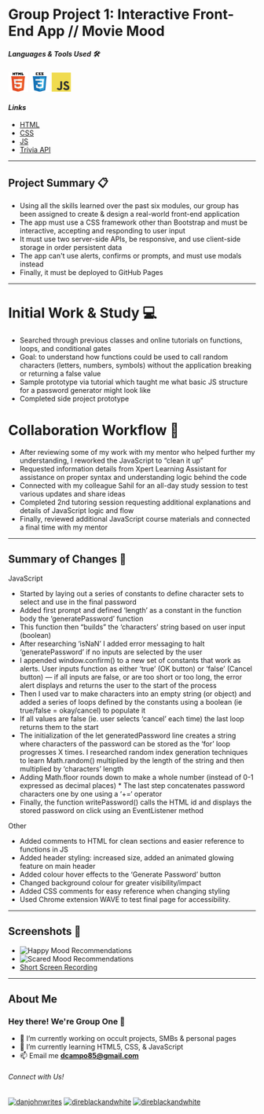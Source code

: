 # Group Project 1: Interactive Front-End App // Movie Mood

##### _Languages & Tools Used_ 🛠
<p align="left">
<img src="https://raw.githubusercontent.com/devicons/devicon/master/icons/html5/html5-original-wordmark.svg" alt="html5" width="40" height="40"/>
<img src="https://raw.githubusercontent.com/devicons/devicon/master/icons/css3/css3-original-wordmark.svg" alt="css3" width="40" height="40"/>
<a href="https://developer.mozilla.org/en-US/docs/Web/JavaScript" target="_blank" rel="noreferrer"> <img src="https://raw.githubusercontent.com/devicons/devicon/master/icons/javascript/javascript-original.svg" alt="javascript" width="40" height="40"/> </a>  
</p>

#### _Links_
* <a href="https://github.com/MohnishBhujun/Collab-project-demo/blob/main/index.html">HTML</a>
* <a href="https://github.com/MohnishBhujun/Collab-project-demo/blob/main/assets/css/main.css">CSS</a>
* <a href="https://github.com/MohnishBhujun/Collab-project-demo/blob/main/assets/js/main.js">JS</a>
* <a href="https://github.com/MohnishBhujun/Collab-project-demo/blob/main/assets/js/trivia.js">Trivia API</a>

-----
## Project Summary 📋
* Using all the skills learned over the past six modules, our group has been assigned to create & design a real-world front-end application 
* The app must use a CSS framework other than Bootstrap and must be interactive, accepting and responding to user input
* It must use two server-side APIs, be responsive, and use client-side storage in order persistent data 
* The app can't use alerts, confirms or prompts, and must use modals instead 
* Finally, it must be deployed to GitHub Pages
-----
# Initial Work & Study 💻  
* Searched through previous classes and online tutorials on functions, loops, and conditional gates
* Goal: to understand how functions could be used to call random characters (letters, numbers, symbols) without the application breaking or returning a false value
* Sample prototype via tutorial which taught me what basic JS structure for a password generator might look like
* Completed side project prototype


# Collaboration Workflow 🦾
* After reviewing some of my work with my mentor who helped further my understanding, I reworked the JavaScript to “clean it up”
* Requested information details from Xpert Learning Assistant for assistance on proper syntax and understanding logic behind the code
* Connected with my colleague Sahil for an all-day study session to test various updates and share ideas
* Completed 2nd tutoring session requesting additional explanations and details of JavaScript logic and flow
* Finally, reviewed additional JavaScript course materials and connected a final time with my mentor
-----
## Summary of Changes 📝  
JavaScript
* Started by laying out a series of constants to define character sets to select and use in the final password
* Added first prompt and defined ‘length’ as a constant in the function body the ‘generatePassword’ function
* This function then “builds” the ‘characters’ string based on user input (boolean)
* After researching ‘isNaN’ I added error messaging to halt ‘generatePassword’ if no inputs are selected by the user
* I appended window.confirm() to a new set of constants that work as alerts. User inputs function as either ‘true’ (OK button) or ‘false’ (Cancel button) — if all inputs are false, or are too short or too long, the error alert displays and returns the user to the start of the process
* Then I used var to make characters into an empty string (or object) and added a series of loops defined by the constants using a boolean (ie true/false = okay/cancel) to populate it
* If all values are false (ie. user selects ‘cancel’ each time) the last loop returns them to the start
* The initialization of the let generatedPassword line creates a string where characters of the password can be stored as the ‘for’ loop progresses X times. I researched random index generation techniques to learn Math.random() multiplied by the length of the string and then multiplied by ‘characters’ length
* Adding Math.floor rounds down to make a whole number (instead of 0-1 expressed as decimal places) * The last step concatenates password characters one by one using a ‘+=‘ operator
* Finally, the function writePassword() calls the HTML id and displays the stored password on click using an EventListener method

Other
* Added comments to HTML for clean sections and easier reference to functions in JS
* Added header styling: increased size, added an animated glowing feature on main header
* Added colour hover effects to the ‘Generate Password’ button
* Changed background colour for greater visibility/impact
* Added CSS comments for easy reference when changing styling
* Used Chrome extension WAVE to test final page for accessibility.

-----
## Screenshots 📸
* ![Happy Mood Recommendations](images/example-1.png)
* ![Scared Mood Recommendations](images/example-2.png)
* <a href="https://streamable.com/jc3307">Short Screen Recording</a>

-----
## About Me
<h3 align="left">Hey there! We're Group One 👋 </h3>

* 🔭 I’m currently working on occult projects, SMBs & personal pages
* 🌱 I’m currently learning HTML5, CSS, & JavaScript
* 📫 Email me **dcampo85@gmail.com**

<h6 align="left">Connect with Us!</h6>
<p align="left">
<a href="https://twitter.com/danjohnwrites" target="blank"><img align="center" src="https://raw.githubusercontent.com/rahuldkjain/github-profile-readme-generator/master/src/images/icons/Social/twitter.svg" alt="danjohnwrites" height="30" width="40" /></a>
<a href="https://instagram.com/direblackandwhite" target="blank"><img align="center" src="https://raw.githubusercontent.com/rahuldkjain/github-profile-readme-generator/master/src/images/icons/Social/instagram.svg" alt="direblackandwhite" height="30" width="40" /></a>
<a href="https://instagram.com/direpike" target="blank"><img align="center" src="https://raw.githubusercontent.com/rahuldkjain/github-profile-readme-generator/master/src/images/icons/Social/instagram.svg" alt="direblackandwhite" height="30" width="40" /></a>
</p>
